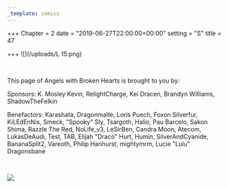 ```yaml
---
_template: comics
---
```


+++
Chapter = 2
date = "2019-06-27T22:00:00+00:00"
setting = "S"
title = 47

+++
![](/uploads/L 15.png)

<br>

<p align="left">This page of Angels with Broken Hearts is brought to you by:</p>

<p align="left">Sponsors: K. Mosley Kevin, RelightCharge, Kei Dracen, Brandyn Williams, ShadowTheFelkin </p>

<p align="left">Benefactors: Karashata, Dragonmalte, Loris Puech, Foxon Silverfur, KiLEdEnNis, Smeck, "Spooky" Sly, Tsargoth, Halio, Pau Barcelo, Sakon Shima, Razzle The Red, NoLife_v3, LeSirBen, Candra Moon, Atecom, LukasDeAudi, Test, TAB, Elijah "Draco" Hurt, Humin, SilverAndCyanide, BananaSplit2, Vareoth, Philip Hanhurst, mightymrm, Lucie "Lulu" Dragonsbane</p> <br>

[![](/uploads/patreon-banner.jpg)](http://patreon.com/mbsaunders)
